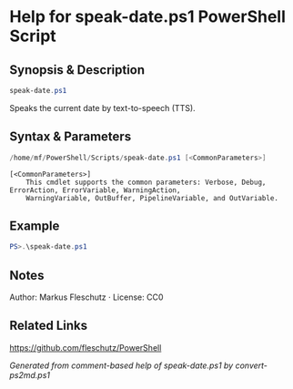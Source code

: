 # Help for speak-date.ps1 PowerShell Script

## Synopsis & Description
```powershell
speak-date.ps1
```

Speaks the current date by text-to-speech (TTS).

## Syntax & Parameters
```powershell
/home/mf/PowerShell/Scripts/speak-date.ps1 [<CommonParameters>]
```

```
[<CommonParameters>]
    This cmdlet supports the common parameters: Verbose, Debug, ErrorAction, ErrorVariable, WarningAction, 
    WarningVariable, OutBuffer, PipelineVariable, and OutVariable.
```

## Example
```powershell
PS>.\speak-date.ps1
```


## Notes
Author: Markus Fleschutz · License: CC0

## Related Links
https://github.com/fleschutz/PowerShell

*Generated from comment-based help of speak-date.ps1 by convert-ps2md.ps1*
